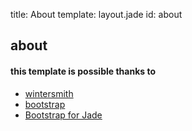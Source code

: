 title: About
template: layout.jade
id: about

## about

#### this template is possible thanks to
* [wintersmith](https://github.com/jnordberg/wintersmith)
* [bootstrap](http://twitter.github.com/bootstrap/)
* [Bootstrap for Jade](https://github.com/SeraphimSerapis/Bootstrap-for-Jade)
